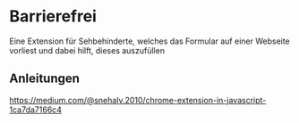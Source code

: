 # Barrierefrei
Eine Extension für Sehbehinderte, welches das Formular auf einer Webseite vorliest und dabei hilft, dieses auszufüllen

## Anleitungen
https://medium.com/@snehalv.2010/chrome-extension-in-javascript-1ca7da7166c4
